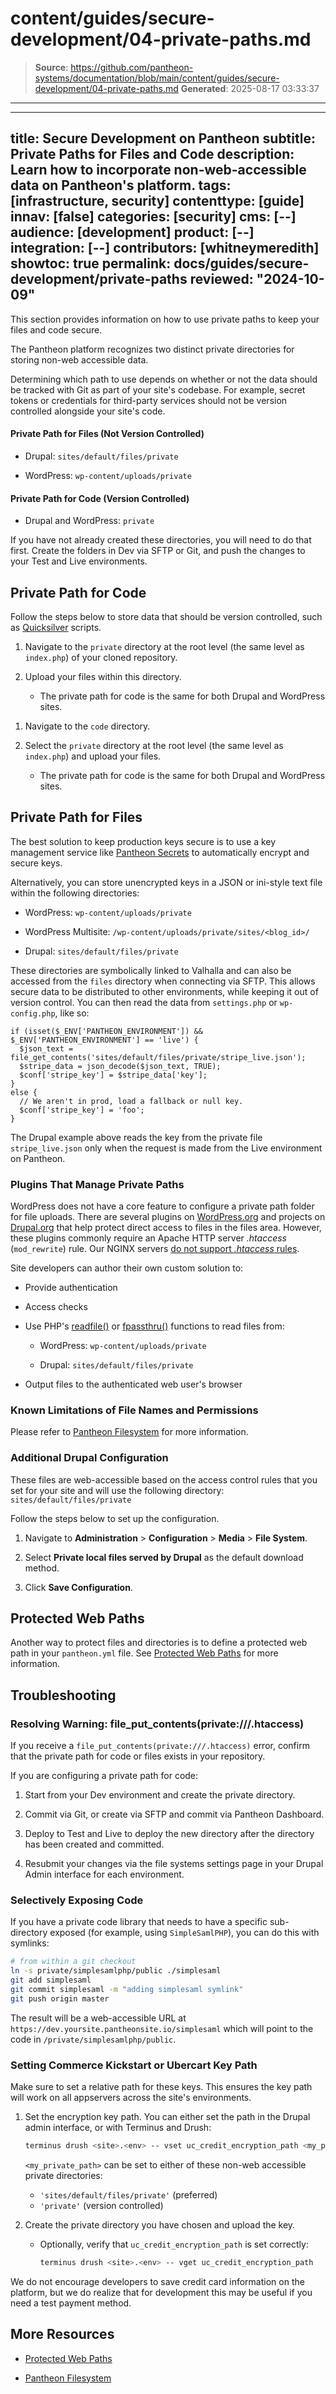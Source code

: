 # content/guides/secure-development/04-private-paths.md

> **Source**: https://github.com/pantheon-systems/documentation/blob/main/content/guides/secure-development/04-private-paths.md
> **Generated**: 2025-08-17 03:33:37

---

---
title: Secure Development on Pantheon
subtitle: Private Paths for Files and Code
description: Learn how to incorporate non-web-accessible data on Pantheon's platform.
tags: [infrastructure, security]
contenttype: [guide]
innav: [false]
categories: [security]
cms: [--]
audience: [development]
product: [--]
integration: [--]
contributors: [whitneymeredith]
showtoc: true
permalink: docs/guides/secure-development/private-paths
reviewed: "2024-10-09"
---

This section provides information on how to use private paths to keep your files and code secure.

The Pantheon platform recognizes two distinct private directories for storing non-web accessible data.

Determining which path to use depends on whether or not the data should be tracked with Git as part of your site's codebase. For example, secret tokens or credentials for third-party services should not be version controlled alongside your site's code.

#### Private Path for Files (Not Version Controlled)

- Drupal: `sites/default/files/private`

- WordPress: `wp-content/uploads/private`

#### Private Path for Code (Version Controlled)

- Drupal and WordPress: `private`

<Alert title="Note" type="info">

If you have not already created these directories, you will need to do that first. Create the folders in Dev via SFTP or Git, and push the changes to your Test and Live environments.

</Alert>

## Private Path for Code

Follow the steps below to store data that should be version controlled, such as [Quicksilver](/guides/quicksilver) scripts.

<TabList>

<Tab title="Git" id="git-example" active={true}>

1. Navigate to the `private` directory at the root level (the same level as `index.php`) of your cloned repository.

1. Upload your files within this directory.

   - The private path for code is the same for both Drupal and WordPress sites.

</Tab>

<Tab title="SFTP" id="sftp-example">

1. Navigate to the `code` directory.

1. Select the `private` directory at the root level (the same level as `index.php`) and upload your files.

   - The private path for code is the same for both Drupal and WordPress sites.

</Tab>

</TabList>

## Private Path for Files

<Alert title="Warning" type="danger">

The best solution to keep production keys secure is to use a key management service like [Pantheon Secrets](/guides/secrets) to automatically encrypt and secure keys.

</Alert>

Alternatively, you can store unencrypted keys in a JSON or ini-style text file within the following directories:

- WordPress: `wp-content/uploads/private`

- WordPress Multisite: `/wp-content/uploads/private/sites/<blog_id>/`

- Drupal: `sites/default/files/private`

These directories are symbolically linked to Valhalla and can also be accessed from the `files` directory when connecting via SFTP. This allows secure data to be distributed to other environments, while keeping it out of version control. You can then read the data from `settings.php` or `wp-config.php`, like so:

```php:title=settings.php%20or%20wp-config.php
if (isset($_ENV['PANTHEON_ENVIRONMENT']) && $_ENV['PANTHEON_ENVIRONMENT'] == 'live') {
  $json_text = file_get_contents('sites/default/files/private/stripe_live.json');
  $stripe_data = json_decode($json_text, TRUE);
  $conf['stripe_key'] = $stripe_data['key'];
}
else {
  // We aren't in prod, load a fallback or null key.
  $conf['stripe_key'] = 'foo';
}
```

The Drupal example above reads the key from the private file `stripe_live.json` only when the request is made from the Live environment on Pantheon.

### Plugins That Manage Private Paths

WordPress does not have a core feature to configure a private path folder for file uploads. There are several plugins on [WordPress.org](https://wordpress.org/) and projects on [Drupal.org](https://www.drupal.org/) that help protect direct access to files in the files area. However, these plugins commonly require an Apache HTTP server *.htaccess* (`mod_rewrite`) rule. Our NGINX servers [do not support *.htaccess* rules](/guides/platform-considerations/platform-site-info/#htaccess).

Site developers can author their own custom solution to:

- Provide authentication

- Access checks

- Use PHP's [readfile()](http://php.net/readfile/) or [fpassthru()](http://php.net/fpassthru/) functions to read files from:

  - WordPress: `wp-content/uploads/private`

  - Drupal: `sites/default/files/private`

- Output files to the authenticated web user's browser

### Known Limitations of File Names and Permissions

Please refer to [Pantheon Filesystem](/guides/filesystem) for more information.

### Additional Drupal Configuration

These files are web-accessible based on the access control rules that you set for your site and will use the following directory: `sites/default/files/private`

Follow the steps below to set up the configuration.

1. Navigate to **Administration** > **Configuration** > **Media** > **File System**.

1. Select **Private local files served by Drupal** as the default download method.

1. Click **Save Configuration**.

## Protected Web Paths

Another way to protect files and directories is to define a protected web path in your `pantheon.yml` file. See [Protected Web Paths](/pantheon-yml#protected-web-paths) for more information.

## Troubleshooting

### Resolving Warning: file_put_contents(private:///.htaccess)

If you receive a `file_put_contents(private:///.htaccess)` error, confirm that the private path for code or files exists in your repository.

If you are configuring a private path for code:

1. Start from your Dev environment and create the private directory.

1. Commit via Git, or create via SFTP and commit via Pantheon Dashboard.

1. Deploy to Test and Live to deploy the new directory after the directory has been created and committed.

1. Resubmit your changes via the file systems settings page in your Drupal Admin interface for each environment.

### Selectively Exposing Code

If you have a private code library that needs to have a specific sub-directory exposed (for example, using `SimpleSamlPHP`), you can do this with symlinks:

```bash
# from within a git checkout
ln -s private/simplesamlphp/public ./simplesaml
git add simplesaml
git commit simplesaml -m "adding simplesaml symlink"
git push origin master
```

The result will be a web-accessible URL at `https://dev.yoursite.pantheonsite.io/simplesaml` which will point to the code in `/private/simplesamlphp/public`.

### Setting Commerce Kickstart or Ubercart Key Path

Make sure to set a relative path for these keys. This ensures the key path will work on all appservers across the site's environments.

1. Set the encryption key path. You can either set the path in the Drupal admin interface, or with Terminus and Drush:

   ```bash
   terminus drush <site>.<env> -- vset uc_credit_encryption_path <my_private_path>
   ```

   `<my_private_path>` can be set to either of these non-web accessible private directories:

   - `'sites/default/files/private'` (preferred)
   - `'private'` (version controlled)

1. Create the private directory you have chosen and upload the key.

   - Optionally, verify that `uc_credit_encryption_path` is set correctly:

     ```bash
     terminus drush <site>.<env> -- vget uc_credit_encryption_path
     ```

<Alert title="Note" type="info">

We do not encourage developers to save credit card information on the platform, but we do realize that for development this may be useful if you need a test payment method.

</Alert>

## More Resources

- [Protected Web Paths](/pantheon-yml#protected-web-paths)

- [Pantheon Filesystem](/guides/filesystem)
